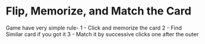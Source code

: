 # Flip, Memorize, and  Match the Card

Game have very simple rule-
1 - Click and memorize the card
2 - Find Similar card if you got it
3 - Match it by successive clicks one after the outer